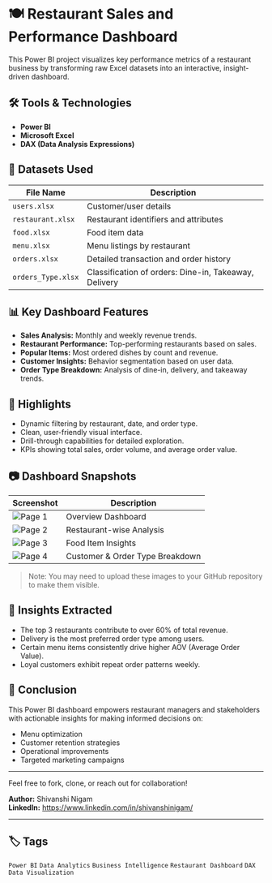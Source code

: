 # 🍽️ Restaurant Sales and Performance Dashboard

This Power BI project visualizes key performance metrics of a restaurant business by transforming raw Excel datasets into an interactive, insight-driven dashboard.

## 🛠 Tools & Technologies
- **Power BI**
- **Microsoft Excel**
- **DAX (Data Analysis Expressions)**

## 📁 Datasets Used

| File Name         | Description                                           |
|------------------|-------------------------------------------------------|
| `users.xlsx`      | Customer/user details                                 |
| `restaurant.xlsx` | Restaurant identifiers and attributes                 |
| `food.xlsx`       | Food item data                                        |
| `menu.xlsx`       | Menu listings by restaurant                           |
| `orders.xlsx`     | Detailed transaction and order history                |
| `orders_Type.xlsx`| Classification of orders: Dine-in, Takeaway, Delivery |

## 📊 Key Dashboard Features
- **Sales Analysis:** Monthly and weekly revenue trends.
- **Restaurant Performance:** Top-performing restaurants based on sales.
- **Popular Items:** Most ordered dishes by count and revenue.
- **Customer Insights:** Behavior segmentation based on user data.
- **Order Type Breakdown:** Analysis of dine-in, delivery, and takeaway trends.

## 🌟 Highlights
- Dynamic filtering by restaurant, date, and order type.
- Clean, user-friendly visual interface.
- Drill-through capabilities for detailed exploration.
- KPIs showing total sales, order volume, and average order value.

## 📷 Dashboard Snapshots

| Screenshot | Description            |
|-----------|------------------------|
| ![Page 1](./1.png) | Overview Dashboard |
| ![Page 2](./2.png) | Restaurant-wise Analysis |
| ![Page 3](./3.png) | Food Item Insights |
| ![Page 4](./4.png) | Customer & Order Type Breakdown |

> Note: You may need to upload these images to your GitHub repository to make them visible.

## 📌 Insights Extracted
- The top 3 restaurants contribute to over 60% of total revenue.
- Delivery is the most preferred order type among users.
- Certain menu items consistently drive higher AOV (Average Order Value).
- Loyal customers exhibit repeat order patterns weekly.

## 🚀 Conclusion
This Power BI dashboard empowers restaurant managers and stakeholders with actionable insights for making informed decisions on:
- Menu optimization
- Customer retention strategies
- Operational improvements
- Targeted marketing campaigns

---

Feel free to fork, clone, or reach out for collaboration!

**Author:** Shivanshi Nigam  
**LinkedIn:** https://www.linkedin.com/in/shivanshinigam/

---

## 🏷️ Tags

`Power BI` `Data Analytics` `Business Intelligence` `Restaurant Dashboard` `DAX` `Data Visualization`
